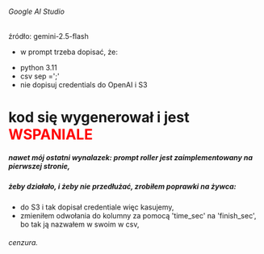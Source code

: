 
###### Google AI Studio

źródło: gemini-2.5-flash

* w prompt trzeba dopisać, że:
 - python 3.11
 - csv sep =';'
 - nie dopisuj credentials do OpenAI i S3

# kod się wygenerował i jest <span style="color: red;">WSPANIALE</span>

##### nawet mój ostatni wynalazek: **prompt roller** jest zaimplementowany na pierwszej stronie,

##### żeby działało, i żeby nie przedłużać, zrobiłem poprawki na żywca:
- do S3 i tak dopisał credentiale więc kasujemy,
- zmieniłem odwołania do kolumny za pomocą 'time_sec' na 'finish_sec', bo tak ją nazwałem w swoim w csv,

###### cenzura.
